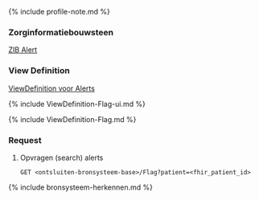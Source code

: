 {% include profile-note.md %}

### Zorginformatiebouwsteen

[ZIB Alert](https://zibs.nl/wiki/Alert-v3.2(2017NL))

### View Definition

[ViewDefinition voor Alerts](ViewDefinition-Flag.json)

{% include ViewDefinition-Flag-ui.md %}

{% include ViewDefinition-Flag.md %}

### Request

1. Opvragen (search) alerts

    `GET <ontsluiten-bronsysteem-base>/Flag?patient=<fhir_patient_id>`

{% include bronsysteem-herkennen.md %}